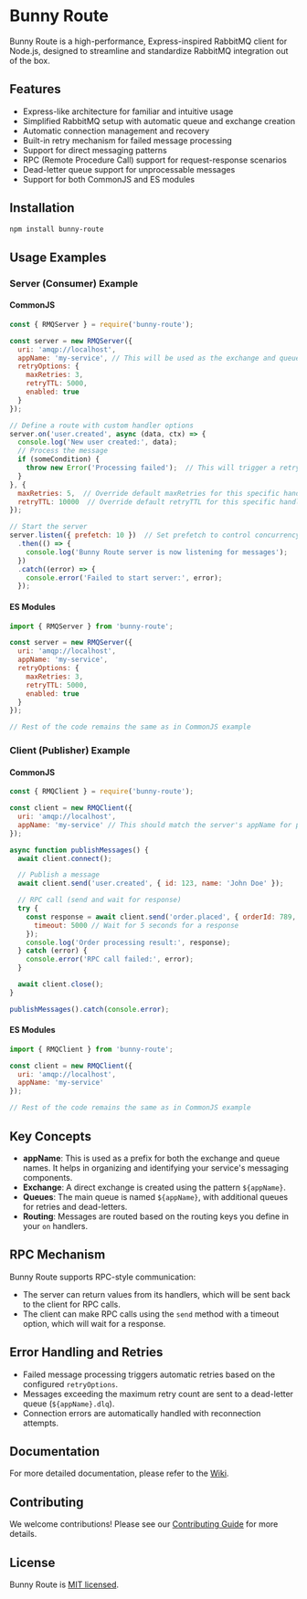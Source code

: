 # Bunny Route

Bunny Route is a high-performance, Express-inspired RabbitMQ client for Node.js, designed to streamline and standardize RabbitMQ integration out of the box.

## Features

- Express-like architecture for familiar and intuitive usage
- Simplified RabbitMQ setup with automatic queue and exchange creation
- Automatic connection management and recovery
- Built-in retry mechanism for failed message processing
- Support for direct messaging patterns
- RPC (Remote Procedure Call) support for request-response scenarios
- Dead-letter queue support for unprocessable messages
- Support for both CommonJS and ES modules

## Installation

```bash
npm install bunny-route
```

## Usage Examples

### Server (Consumer) Example

#### CommonJS

```javascript
const { RMQServer } = require('bunny-route');

const server = new RMQServer({
  uri: 'amqp://localhost',
  appName: 'my-service', // This will be used as the exchange and queue name prefix
  retryOptions: {
    maxRetries: 3,
    retryTTL: 5000,
    enabled: true
  }
});

// Define a route with custom handler options
server.on('user.created', async (data, ctx) => {
  console.log('New user created:', data);
  // Process the message
  if (someCondition) {
    throw new Error('Processing failed');  // This will trigger a retry
  }
}, {
  maxRetries: 5,  // Override default maxRetries for this specific handler
  retryTTL: 10000  // Override default retryTTL for this specific handler
});

// Start the server
server.listen({ prefetch: 10 })  // Set prefetch to control concurrency
  .then(() => {
    console.log('Bunny Route server is now listening for messages');
  })
  .catch((error) => {
    console.error('Failed to start server:', error);
  });
```

#### ES Modules

```javascript
import { RMQServer } from 'bunny-route';

const server = new RMQServer({
  uri: 'amqp://localhost',
  appName: 'my-service',
  retryOptions: {
    maxRetries: 3,
    retryTTL: 5000,
    enabled: true
  }
});

// Rest of the code remains the same as in CommonJS example
```

### Client (Publisher) Example

#### CommonJS

```javascript
const { RMQClient } = require('bunny-route');

const client = new RMQClient({
  uri: 'amqp://localhost',
  appName: 'my-service' // This should match the server's appName for proper routing
});

async function publishMessages() {
  await client.connect();

  // Publish a message
  await client.send('user.created', { id: 123, name: 'John Doe' });

  // RPC call (send and wait for response)
  try {
    const response = await client.send('order.placed', { orderId: 789, total: 199.99 }, {
      timeout: 5000 // Wait for 5 seconds for a response
    });
    console.log('Order processing result:', response);
  } catch (error) {
    console.error('RPC call failed:', error);
  }

  await client.close();
}

publishMessages().catch(console.error);
```

#### ES Modules

```javascript
import { RMQClient } from 'bunny-route';

const client = new RMQClient({
  uri: 'amqp://localhost',
  appName: 'my-service'
});

// Rest of the code remains the same as in CommonJS example
```

## Key Concepts

- **appName**: This is used as a prefix for both the exchange and queue names. It helps in organizing and identifying your service's messaging components.
- **Exchange**: A direct exchange is created using the pattern `${appName}`.
- **Queues**: The main queue is named `${appName}`, with additional queues for retries and dead-letters.
- **Routing**: Messages are routed based on the routing keys you define in your `on` handlers.

## RPC Mechanism

Bunny Route supports RPC-style communication:
- The server can return values from its handlers, which will be sent back to the client for RPC calls.
- The client can make RPC calls using the `send` method with a timeout option, which will wait for a response.

## Error Handling and Retries

- Failed message processing triggers automatic retries based on the configured `retryOptions`.
- Messages exceeding the maximum retry count are sent to a dead-letter queue (`${appName}.dlq`).
- Connection errors are automatically handled with reconnection attempts.

## Documentation

For more detailed documentation, please refer to the [Wiki](https://github.com/whoekage/bunny-route/wiki).

## Contributing

We welcome contributions! Please see our [Contributing Guide](CONTRIBUTING.md) for more details.

## License

Bunny Route is [MIT licensed](LICENSE).